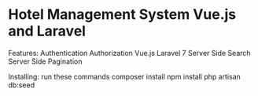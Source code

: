 # Hotel Management System Vue.js and Laravel
Features:
Authentication
Authorization
Vue.js 
Laravel 7
Server Side Search
Server Side Pagination

Installing:
run these commands
  composer install
  npm install
php artisan db:seed



